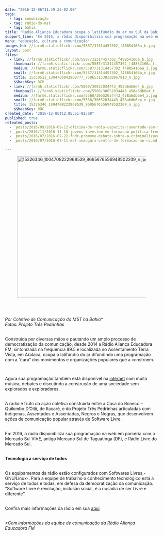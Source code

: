 ```yaml
---
date: "2016-12-06T11:59:36-02:00"
tags:
  - tag: comunicação
  - tag: rádio-do-mst
  - tag: bahia
title: "Rádio Aliança Educadora ocupa o latifúndio do ar no Sul da Bahia\n"
support_line: "Em 2016, a rádio disponibiliza sua programação na web em parceria com o Mercado Sul VIVE, antigo Mercado Sul de Taguatinga (DF), e Rádio Livre do Mercado Sul"
menu: "educação, cultura e comunicação"
images_hd: //farm6.staticflickr.com/5587/31314457302_f48854166a_b.jpg
layout: post
files:
  - link: //farm6.staticflickr.com/5587/31314457302_f48854166a_b.jpg
    thumbnail: //farm6.staticflickr.com/5587/31314457302_f48854166a_t.jpg
    medium: //farm6.staticflickr.com/5587/31314457302_f48854166a_z.jpg
    small: //farm6.staticflickr.com/5587/31314457302_f48854166a_n.jpg
    title: 15350512_1004705842968777_7686531538388967910_n.jpg
    $$hashKey: 0CH
  - link: //farm6.staticflickr.com/5560/30652034443_458a6db6e4_b.jpg
    thumbnail: //farm6.staticflickr.com/5560/30652034443_458a6db6e4_t.jpg
    medium: //farm6.staticflickr.com/5560/30652034443_458a6db6e4_z.jpg
    small: //farm6.staticflickr.com/5560/30652034443_458a6db6e4_n.jpg
    title: 15326346_1004708222968539_8695676556948502209_n.jpg
    $$hashKey: 0DC
created_date: "2016-12-06T12:05:51-02:00"
published: true
releated_posts:
  - _posts/2016/09/2016-09-12-oficina-de-radio-capacita-juventude-sem-terra-no-rs.md
  - _posts/2016/11/2016-11-18-jovens-investem-em-formacao-politica-frente-a-criminalizacao-das-lutas-populares.md
  - _posts/2016/07/2016-07-22-fndc-promove-debate-sobre-a-criminalizacao-dos-movimentos-sociais-em-brasilia.md
  - _posts/2016/07/2016-07-11-mst-inaugura-centro-de-formacao-no-rs.md

---
```

<figure class="image"><img alt="15326346_1004708222968539_8695676556948502209_n.jpg" height="466" src="//farm6.staticflickr.com/5560/30652034443_458a6db6e4_b.jpg" width="700" />
<figcaption></figcaption>
</figure>

<p><br />
&nbsp;</p>

<p><em>Por Coletivo de Comunica&ccedil;&atilde;o do MST na Bahia*<br />
Fotos: Projeto Tr&ecirc;s Pedrinhas</em></p>

<p><br />
Constru&iacute;da por diversas m&atilde;os e pautando um amplo processo de democratiza&ccedil;&atilde;o da comunica&ccedil;&atilde;o, desde 2014 a R&aacute;dio Alian&ccedil;a Educadora FM, sintonizada na frequ&ecirc;ncia 89.5 e localizada no Assentamento Terra Vista, em Arataca, ocupa o latif&uacute;ndio do ar difundindo uma programa&ccedil;&atilde;o com a &ldquo;cara&rdquo; dos movimentos e organiza&ccedil;&otilde;es populares que a constroem.</p>

<p>&nbsp;</p>

<p>Agora sua programa&ccedil;&atilde;o tamb&eacute;m est&aacute; dispon&iacute;vel na <a href="http://aliancaeducadorafm.mocambos.net/">internet</a>&nbsp;com muita m&uacute;sica, debates e discutindo a constru&ccedil;&atilde;o de uma sociedade sem explorados e exploradores.</p>

<p><br />
A r&aacute;dio &eacute; fruto da a&ccedil;&atilde;o coletiva constru&iacute;da entre a Casa do Boneco &ndash; Quilombo D&rsquo;Oitii, de Itacar&eacute;, e do Projeto Tr&ecirc;s Pedrinhas articuladas com Ind&iacute;genas, Assentados e Assentadas, Negros e Negras, que desenvolvem a&ccedil;&otilde;es de comunica&ccedil;&atilde;o popular atrav&eacute;s de Software Livre.</p>

<p><br />
Em 2016, a r&aacute;dio disponibiliza sua programa&ccedil;&atilde;o na web em parceria com o Mercado Sul VIVE, antigo Mercado Sul de Taguatinga (DF), e R&aacute;dio Livre do Mercado Sul.</p>

<p><br />
<strong>Tecnologia a servi&ccedil;o de todos</strong></p>

<p><br />
Os equipamentos da r&aacute;dio est&atilde;o configurados com Softwares Livres,- GNU/Linux-. Para a equipe de trabalho o conhecimento tecnol&oacute;gico est&aacute; a servi&ccedil;o de todos e todas, em defesa da democratiza&ccedil;&atilde;o da comunica&ccedil;&atilde;o. &ldquo;Software Livre &eacute; revolu&ccedil;&atilde;o, inclus&atilde;o social, &eacute; a ousadia de ser Livre e diferente&rdquo;.</p>

<p><br />
Confira mais informa&ccedil;&otilde;es da r&aacute;dio em sua <a href="https://www.facebook.com/radioaliancaeducadorafm895/?fref=ts">aqui</a></p>

<p><br />
<em>*Com informa&ccedil;&otilde;es da equipe de comunica&ccedil;&atilde;o da R&aacute;dio Alian&ccedil;a Educadora FM</em></p>
